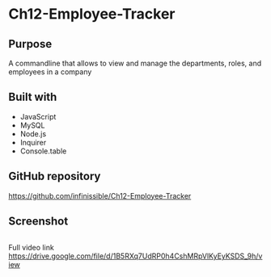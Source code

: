 # Ch12-Employee-Tracker

## Purpose

A commandline that allows to view and manage the departments, roles, and employees in a company

## Built with

- JavaScript
- MySQL
- Node.js
- Inquirer
- Console.table

## GitHub repository

https://github.com/infinissible/Ch12-Employee-Tracker

## Screenshot

<img src="./assets/video.gif" alt="" />

Full video link
https://drive.google.com/file/d/1B5RXq7UdRP0h4CshMRpVlKyEyKSDS_9h/view
